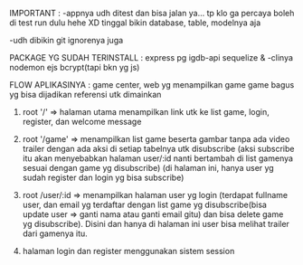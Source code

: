 IMPORTANT :
-appnya udh ditest dan bisa jalan ya... tp klo ga percaya boleh di test run dulu hehe XD
tinggal bikin database, table, modelnya aja

-udh dibikin git ignorenya juga

PACKAGE YG SUDAH TERINSTALL :
express
pg
igdb-api
sequelize & -clinya
nodemon
ejs
bcrypt(tapi bkn yg js)



FLOW APLIKASINYA :
game center, web yg menampilkan game game bagus yg bisa dijadikan referensi utk dimainkan


1.  root '/' => halaman utama menampilkan link utk ke list game, login, register, dan welcome message

2.  root '/game' => menampilkan list game beserta gambar tanpa ada video trailer dengan ada aksi di setiap tabelnya utk disubscribe
(aksi subscribe itu akan menyebabkan halaman user/:id nanti bertambah di list gamenya sesuai dengan game yg disubscribe)
(di halaman ini, hanya user yg sudah register dan login yg bisa subscribe)

3. root /user/:id => menampilkan halaman user yg login (terdapat fullname user, dan email yg terdaftar dengan list game yg disubscribe(bisa update user => ganti nama atau ganti email gitu) dan bisa delete game yg disubscribe). Disini dan hanya di halaman ini user bisa melihat trailer dari gamenya itu.

4. halaman login dan register menggunakan sistem session